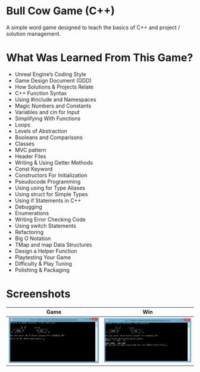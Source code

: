 # Bull Cow Game (C++)
A simple word game designed to teach the basics of C++ and project / solution management.

# What Was Learned From This Game?
- Unreal Engine’s Coding Style
- Game Design Document (GDD)
- How Solutions & Projects Relate
- C++ Function Syntax
- Using #include and Namespaces
- Magic Numbers and Constants
- Variables and cin for Input
- Simplifying With Functions
- Loops
- Levels of Abstraction
- Booleans and Comparisons
- Classes
- MVC pattern
- Header Files
- Writing & Using Getter Methods
- Const Keyword
- Constructors For Initialization
- Pseudocode Programming
- Using using for Type Aliases
- Using struct for Simple Types
- Using if Statements in C++
- Debugging
- Enumerations
- Writing Error Checking Code
- Using switch Statements
- Refactoring
- Big O Notation
- TMap and map Data Structures
- Design a Helper Function
- Playtesting Your Game
- Difficulty & Play Tuning
- Polishing & Packaging

# Screenshots
Game | Win
:--: | :--:
<img src="/Screenshots/Game.png"> | <img src="/Screenshots/Win.png">
